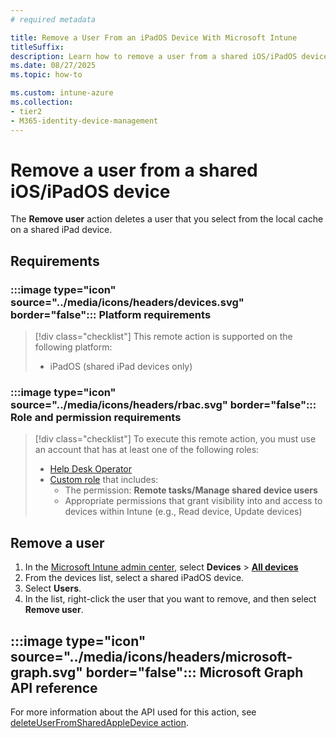 ```yaml
---
# required metadata

title: Remove a User From an iPadOS Device With Microsoft Intune
titleSuffix:
description: Learn how to remove a user from a shared iOS/iPadOS device with Intune.
ms.date: 08/27/2025
ms.topic: how-to

ms.custom: intune-azure
ms.collection:
- tier2
- M365-identity-device-management
---
```


# Remove a user from a shared iOS/iPadOS device

The **Remove user** action deletes a user that you select from the local cache on a shared iPad device.

## Requirements

### :::image type="icon" source="../media/icons/headers/devices.svg" border="false"::: Platform requirements

> [!div class="checklist"]
> This remote action is supported on the following platform:
>
> - iPadOS (shared iPad devices only)

### :::image type="icon" source="../media/icons/headers/rbac.svg" border="false"::: Role and permission requirements

> [!div class="checklist"]
> To execute this remote action, you must use an account that has at least one of the following roles:
>
> - [Help Desk Operator][INT-R1]
> - [Custom role][INT-RC] that includes:
>   - The permission: **Remote tasks/Manage shared device users**
>   - Appropriate permissions that grant visibility into and access to devices within Intune (e.g., Read device, Update devices)

## Remove a user

1. In the [Microsoft Intune admin center][INT-AC], select **Devices** > [**All devices**](https://go.microsoft.com/fwlink/?linkid=2333814)
1. From the devices list, select a shared iPadOS device.
1. Select **Users**.
1. In the list, right-click the user that you want to remove, and then select **Remove user**.

## :::image type="icon" source="../media/icons/headers/microsoft-graph.svg" border="false"::: Microsoft Graph API reference

For more information about the API used for this action, see [deleteUserFromSharedAppleDevice action][GRAPH-1].

<!--links-->

[INT-AC]: https://go.microsoft.com/fwlink/?linkid=2109431
[INT-AC1]: https://go.microsoft.com/fwlink/?linkid=2109431#view/Microsoft_Intune_DeviceSettings/DevicesMenu/~/allDevices
[INT-RC]: /intune/intune-service/fundamentals/create-custom-role
[INT-R1]: /intune/intune-service/fundamentals/role-based-access-control-reference#help-desk-operator
[INT-R2]: /intune/intune-service/fundamentals/role-based-access-control-reference#school-administrator
[GRAPH-1]: /graph/api/intune-devices-manageddevice-deleteuserfromsharedappledevice
